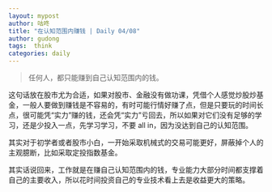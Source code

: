```yaml
---
layout: mypost
author: 咕咚
title: "在认知范围内赚钱 | Daily 04/08"
author: gudong
tags:  think
categories: daily
---
```


>  任何人，都只能赚到自己认知范围内的钱。

这句话放在股市尤为合适，如果对股市、金融没有做功课，凭借个人感觉炒股炒基金，一般人要做到赚钱是不容易的，有时可能行情好赚了点，但是只要玩的时间长点，很可能凭“实力”赚的钱，还会凭“实力”亏回去，所以如果对它们没有足够的学习，还是少投入一点，先学习学习，不要 all in，因为没达到自己的认知范围。

其实对于初学者或者股市小白，一开始采取机械式的交易可能更好，屏蔽掉个人的主观臆断，比如采取定投指数基金。

其实话说回来，工作就是在赚自己认知范围内的钱，专业能力大部分时间都支撑着自己的主要收入，所以花时间投资自己的专业技术看上去是收益更大的策略。
